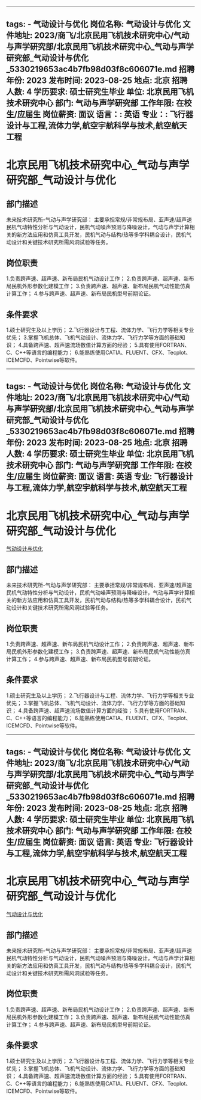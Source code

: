 
---
tags:
    - 气动设计与优化
岗位名称: 气动设计与优化
文件地址: 2023/商飞/北京民用飞机技术研究中心/气动与声学研究部/北京民用飞机技术研究中心_气动与声学研究部_气动设计与优化_5330219653ac4b7fb98d03f8c606071e.md
招聘年份: 2023
发布时间: 2023-08-25
地点: 北京
招聘人数: 4
学历要求: 硕士研究生毕业
单位: 北京民用飞机技术研究中心
部门: 气动与声学研究部
工作年限: 在校生/应届生
岗位薪资: 面议
语言：: 英语
专业：: 飞行器设计与工程,流体力学,航空宇航科学与技术,航空航天工程
---

# 北京民用飞机技术研究中心_气动与声学研究部_气动设计与优化

## 部门描述

未来技术研究所-气动与声学研究部： 主要承担常规/非常规布局、亚声速/超声速民机气动特性分析与气动设计，民机气动噪声预测与降噪设计，气动与声学计算相关的新方法应用和仿真工具开发，民机气动与结构/热等多学科耦合设计，民机气动设计和关键技术研究所需风洞试验等任务。

## 岗位职责

1.负责跨声速、超声速、新布局民机气动设计工作；
 2.负责跨声速、超声速、新布局民机外形参数化建模工作；
 3.负责跨声速、超声速、新布局民机气动性能仿真计算工作；
 4.参与跨声速、超声速、新布局民机型号前期论证。

 ## 条件要求

1.硕士研究生及以上学历；
 2.飞行器设计与工程、流体力学、飞行力学等相关专业优先；
 3.掌握飞机总体、飞机气动设计、流体力学、飞行力学等方面的基础知识；
 4.具备跨声速、超声速流场数值计算方面的经验；
 5.具有使用FORTRAN、C、C++等语言的编程能力；
 6.能熟练使用CATIA、FLUENT、CFX、Tecplot、ICEMCFD、Pointwise等软件。

---
tags:
    - 气动设计与优化
岗位名称: 气动设计与优化
文件地址: 2023/商飞/北京民用飞机技术研究中心/气动与声学研究部/北京民用飞机技术研究中心_气动与声学研究部_气动设计与优化_5330219653ac4b7fb98d03f8c606071e.md
招聘年份: 2023
发布时间: 2023-08-25
地点: 北京
招聘人数: 4
学历要求: 硕士研究生毕业
单位: 北京民用飞机技术研究中心
部门: 气动与声学研究部
工作年限: 在校生/应届生
岗位薪资: 面议
语言: 英语
专业: 飞行器设计与工程,流体力学,航空宇航科学与技术,航空航天工程
---

# 北京民用飞机技术研究中心_气动与声学研究部_气动设计与优化

[气动设计与优化](http://zhaopin.comac.cc/zp/ct/out/position/positionDetail?planid=5330219653ac4b7fb98d03f8c606071e)

## 部门描述

未来技术研究所-气动与声学研究部： 主要承担常规/非常规布局、亚声速/超声速民机气动特性分析与气动设计，民机气动噪声预测与降噪设计，气动与声学计算相关的新方法应用和仿真工具开发，民机气动与结构/热等多学科耦合设计，民机气动设计和关键技术研究所需风洞试验等任务。

## 岗位职责

1.负责跨声速、超声速、新布局民机气动设计工作；
 2.负责跨声速、超声速、新布局民机外形参数化建模工作；
 3.负责跨声速、超声速、新布局民机气动性能仿真计算工作；
 4.参与跨声速、超声速、新布局民机型号前期论证。

 ## 条件要求

1.硕士研究生及以上学历；
 2.飞行器设计与工程、流体力学、飞行力学等相关专业优先；
 3.掌握飞机总体、飞机气动设计、流体力学、飞行力学等方面的基础知识；
 4.具备跨声速、超声速流场数值计算方面的经验；
 5.具有使用FORTRAN、C、C++等语言的编程能力；
 6.能熟练使用CATIA、FLUENT、CFX、Tecplot、ICEMCFD、Pointwise等软件。

---
tags:
    - 气动设计与优化
岗位名称: 气动设计与优化
文件地址: 2023/商飞/北京民用飞机技术研究中心/气动与声学研究部/北京民用飞机技术研究中心_气动与声学研究部_气动设计与优化_5330219653ac4b7fb98d03f8c606071e.md
招聘年份: 2023
发布时间: 2023-08-25
地点: 北京
招聘人数: 4
学历要求: 硕士研究生毕业
单位: 北京民用飞机技术研究中心
部门: 气动与声学研究部
工作年限: 在校生/应届生
岗位薪资: 面议
语言: 英语
专业: 飞行器设计与工程,流体力学,航空宇航科学与技术,航空航天工程
---

# 北京民用飞机技术研究中心_气动与声学研究部_气动设计与优化

[气动设计与优化](http://zhaopin.comac.cc/zp/ct/out/position/positionDetail?planid=5330219653ac4b7fb98d03f8c606071e)


## 部门描述

未来技术研究所-气动与声学研究部： 主要承担常规/非常规布局、亚声速/超声速民机气动特性分析与气动设计，民机气动噪声预测与降噪设计，气动与声学计算相关的新方法应用和仿真工具开发，民机气动与结构/热等多学科耦合设计，民机气动设计和关键技术研究所需风洞试验等任务。

## 岗位职责

1.负责跨声速、超声速、新布局民机气动设计工作；
 2.负责跨声速、超声速、新布局民机外形参数化建模工作；
 3.负责跨声速、超声速、新布局民机气动性能仿真计算工作；
 4.参与跨声速、超声速、新布局民机型号前期论证。

 ## 条件要求

1.硕士研究生及以上学历；
 2.飞行器设计与工程、流体力学、飞行力学等相关专业优先；
 3.掌握飞机总体、飞机气动设计、流体力学、飞行力学等方面的基础知识；
 4.具备跨声速、超声速流场数值计算方面的经验；
 5.具有使用FORTRAN、C、C++等语言的编程能力；
 6.能熟练使用CATIA、FLUENT、CFX、Tecplot、ICEMCFD、Pointwise等软件。
